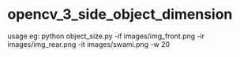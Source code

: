 # opencv_3_side_object_dimension
usage eg: python object_size.py -if images/img_front.png -ir images/img_rear.png -it images/swami.png -w 20
